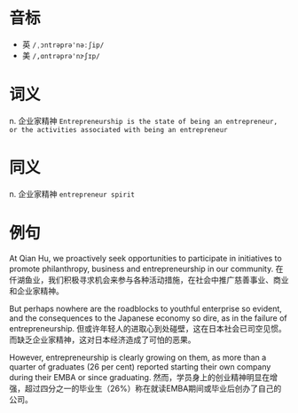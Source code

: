 # 音标

- 英 `/ˌɔntrəprə'nəːʃip/`
- 美 `/,ɑntrəprə'nɝʃɪp/`

# 词义

n. 企业家精神
`Entrepreneurship is the state of being an entrepreneur, or the activities associated with being an entrepreneur`

# 同义

n. 企业家精神
`entrepreneur spirit`

# 例句

At Qian Hu, we proactively seek opportunities to participate in initiatives to promote philanthropy, business and entrepreneurship in our community.
在仟湖鱼业，我们积极寻求机会来参与各种活动措施，在社会中推广慈善事业、商业和企业家精神。

But perhaps nowhere are the roadblocks to youthful enterprise so evident, and the consequences to the Japanese economy so dire, as in the failure of entrepreneurship.
但或许年轻人的进取心到处碰壁，这在日本社会已司空见惯。 而缺乏企业家精神，这对日本经济造成了可怕的恶果。

However, entrepreneurship is clearly growing on them, as more than a quarter of graduates (26 per cent) reported starting their own company during their EMBA or since graduating.
然而，学员身上的创业精神明显在增强，超过四分之一的毕业生（26%）称在就读EMBA期间或毕业后创办了自己的公司。


